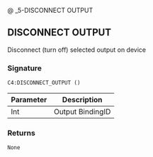 @ _5-DISCONNECT OUTPUT
## DISCONNECT OUTPUT

Disconnect (turn off) selected output on device


### Signature

`C4:DISCONNECT_OUTPUT ()`


| Parameter | Description |
| --- | --- |
| Int | Output BindingID |


### Returns

`None`
